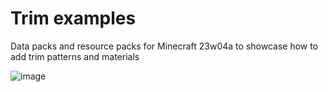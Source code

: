 # Trim examples
Data packs and resource packs for Minecraft 23w04a to showcase how to add trim patterns and materials

![image](https://user-images.githubusercontent.com/17352009/214451138-bbc191ce-ff0e-4c1c-b6fd-70824d36bf6b.png)
